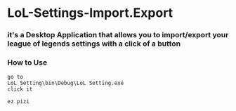 # LoL-Settings-Import.Export

### it's a Desktop Application that allows you to import/export your league of legends settings with a click of a button

### How to Use
```
go to 
LoL Setting\bin\Debug\LoL Setting.exe
click it

ez pizi 
```
